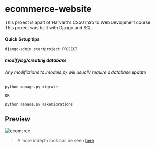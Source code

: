 # ecommerce-website

<body>
This project is apart of Harvard's CS50 Intro to Web Devolpment course
 </br>
This project was built with Django and SQL
 </body>

<h4> Quick Setup tips </h4>

```
django-admin startproject PROJECT
```

<h5> modifying/creating database </h5>
<h6> Any modifictions to .models.py will usually require a database update </h6>

```
python manage.py migrate

OR 

python manage.py makemigrations
```

## Preview
![ecomerce](https://github.com/BrianBFarias/ecommerce-website/assets/92887307/a7aa857c-a820-4f37-9cb7-917cd41a5cd5)

> A more indepth look can be seen [here](https://www.youtube.com/watch?v=BFrrggNvu5U)
##
